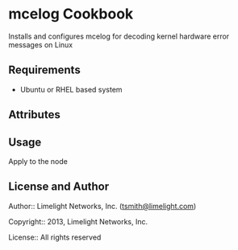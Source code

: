 mcelog Cookbook
===============
Installs and configures mcelog for decoding kernel hardware error messages on Linux

Requirements
------------
* Ubuntu or RHEL based system


Attributes
----------

Usage
-----
Apply to the node


License and Author
------------------

Author:: Limelight Networks, Inc. (<tsmith@limelight.com>)

Copyright:: 2013, Limelight Networks, Inc.

License:: All rights reserved
